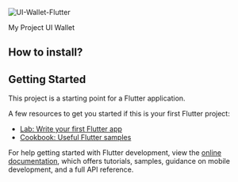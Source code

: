 ![UI-Wallet-Flutter](https://github.com/user-attachments/assets/a291f629-f761-4d00-8a6d-fdde2cf12414)

My Project UI Wallet

## How to install?


## Getting Started

This project is a starting point for a Flutter application.

A few resources to get you started if this is your first Flutter project:

- [Lab: Write your first Flutter app](https://docs.flutter.dev/get-started/codelab)
- [Cookbook: Useful Flutter samples](https://docs.flutter.dev/cookbook)

For help getting started with Flutter development, view the
[online documentation](https://docs.flutter.dev/), which offers tutorials,
samples, guidance on mobile development, and a full API reference.
